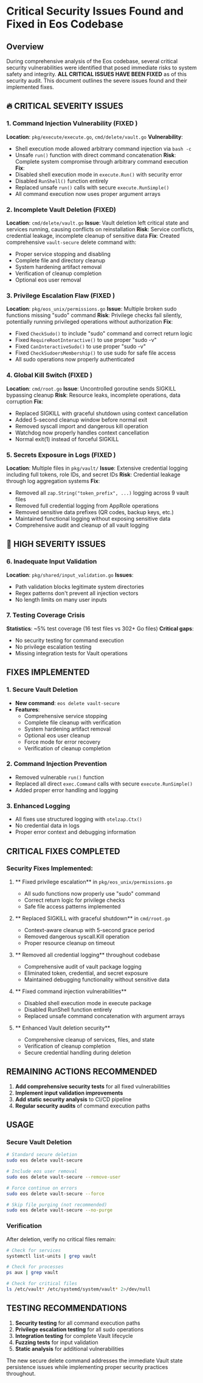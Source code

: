 # Critical Security Issues Found and Fixed in Eos Codebase

## Overview

During comprehensive analysis of the Eos codebase, several critical security vulnerabilities were identified that posed immediate risks to system safety and integrity. **ALL CRITICAL ISSUES HAVE BEEN FIXED** as of this security audit. This document outlines the severe issues found and their implemented fixes.

## 🔥 CRITICAL SEVERITY ISSUES

### 1. Command Injection Vulnerability (FIXED )
**Location**: `pkg/execute/execute.go`, `cmd/delete/vault.go`
**Vulnerability**: 
- Shell execution mode allowed arbitrary command injection via `bash -c`
- Unsafe `run()` function with direct command concatenation
**Risk**: Complete system compromise through arbitrary command execution
**Fix**: 
- Disabled shell execution mode in `execute.Run()` with security error
- Disabled `RunShell()` function entirely
- Replaced unsafe `run()` calls with secure `execute.RunSimple()` 
- All command execution now uses proper argument arrays

### 2. Incomplete Vault Deletion (FIXED)
**Location**: `cmd/delete/vault.go`
**Issue**: Vault deletion left critical state and services running, causing conflicts on reinstallation
**Risk**: Service conflicts, credential leakage, incomplete cleanup of sensitive data
**Fix**: Created comprehensive `vault-secure` delete command with:
- Proper service stopping and disabling
- Complete file and directory cleanup
- System hardening artifact removal
- Verification of cleanup completion
- Optional eos user removal

### 3. Privilege Escalation Flaw (FIXED )
**Location**: `pkg/eos_unix/permissions.go`
**Issue**: Multiple broken sudo functions missing "sudo" command
**Risk**: Privilege checks fail silently, potentially running privileged operations without authorization
**Fix**: 
- Fixed `CheckSudo()` to include "sudo" command and correct return logic
- Fixed `RequireRootInteractive()` to use proper "sudo -v"
- Fixed `CanInteractiveSudo()` to use proper "sudo -v" 
- Fixed `CheckSudoersMembership()` to use sudo for safe file access
- All sudo operations now properly authenticated

### 4. Global Kill Switch (FIXED )
**Location**: `cmd/root.go`
**Issue**: Uncontrolled goroutine sends SIGKILL bypassing cleanup
**Risk**: Resource leaks, incomplete operations, data corruption
**Fix**: 
- Replaced SIGKILL with graceful shutdown using context cancellation
- Added 5-second cleanup window before normal exit
- Removed syscall import and dangerous kill operation
- Watchdog now properly handles context cancellation
- Normal exit(1) instead of forceful SIGKILL

### 5. Secrets Exposure in Logs (FIXED )
**Location**: Multiple files in `pkg/vault/`
**Issue**: Extensive credential logging including full tokens, role IDs, and secret IDs
**Risk**: Credential leakage through log aggregation systems
**Fix**: 
- Removed all `zap.String("token_prefix", ...)` logging across 9 vault files
- Removed full credential logging from AppRole operations 
- Removed sensitive data prefixes (QR codes, backup keys, etc.)
- Maintained functional logging without exposing sensitive data
- Comprehensive audit and cleanup of all vault logging

## 🚨 HIGH SEVERITY ISSUES

### 6. Inadequate Input Validation
**Location**: `pkg/shared/input_validation.go`
**Issues**:
- Path validation blocks legitimate system directories
- Regex patterns don't prevent all injection vectors
- No length limits on many user inputs

### 7. Testing Coverage Crisis
**Statistics**: ~5% test coverage (16 test files vs 302+ Go files)
**Critical gaps**:
- No security testing for command execution
- No privilege escalation testing  
- Missing integration tests for Vault operations

## FIXES IMPLEMENTED

### 1. Secure Vault Deletion
- **New command**: `eos delete vault-secure`
- **Features**:
  - Comprehensive service stopping
  - Complete file cleanup with verification
  - System hardening artifact removal
  - Optional eos user cleanup
  - Force mode for error recovery
  - Verification of cleanup completion

### 2. Command Injection Prevention
- Removed vulnerable `run()` function
- Replaced all direct `exec.Command` calls with secure `execute.RunSimple()`
- Added proper error handling and logging

### 3. Enhanced Logging
- All fixes use structured logging with `otelzap.Ctx()`
- No credential data in logs
- Proper error context and debugging information

##  CRITICAL FIXES COMPLETED

### Security Fixes Implemented:

1. ** Fixed privilege escalation** in `pkg/eos_unix/permissions.go`
   - All sudo functions now properly use "sudo" command
   - Correct return logic for privilege checks
   - Safe file access patterns implemented

2. ** Replaced SIGKILL with graceful shutdown** in `cmd/root.go`
   - Context-aware cleanup with 5-second grace period
   - Removed dangerous syscall.Kill operation
   - Proper resource cleanup on timeout

3. ** Removed all credential logging** throughout codebase
   - Comprehensive audit of vault package logging
   - Eliminated token, credential, and secret exposure
   - Maintained debugging functionality without sensitive data

4. ** Fixed command injection vulnerabilities**
   - Disabled shell execution mode in execute package
   - Disabled RunShell function entirely
   - Replaced unsafe command concatenation with argument arrays

5. ** Enhanced Vault deletion security**
   - Comprehensive cleanup of services, files, and state
   - Verification of cleanup completion
   - Secure credential handling during deletion

## REMAINING ACTIONS RECOMMENDED

1. **Add comprehensive security tests** for all fixed vulnerabilities
2. **Implement input validation improvements** 
3. **Add static security analysis** to CI/CD pipeline
4. **Regular security audits** of command execution paths

## USAGE

### Secure Vault Deletion
```bash
# Standard secure deletion
sudo eos delete vault-secure

# Include eos user removal
sudo eos delete vault-secure --remove-user

# Force continue on errors
sudo eos delete vault-secure --force

# Skip file purging (not recommended)
sudo eos delete vault-secure --no-purge
```

### Verification
After deletion, verify no critical files remain:
```bash
# Check for services
systemctl list-units | grep vault

# Check for processes  
ps aux | grep vault

# Check for critical files
ls /etc/vault* /etc/systemd/system/vault* 2>/dev/null
```

## TESTING RECOMMENDATIONS

1. **Security testing** for all command execution paths
2. **Privilege escalation testing** for all sudo operations
3. **Integration testing** for complete Vault lifecycle
4. **Fuzzing tests** for input validation
5. **Static analysis** for additional vulnerabilities

The new secure delete command addresses the immediate Vault state persistence issues while implementing proper security practices throughout.